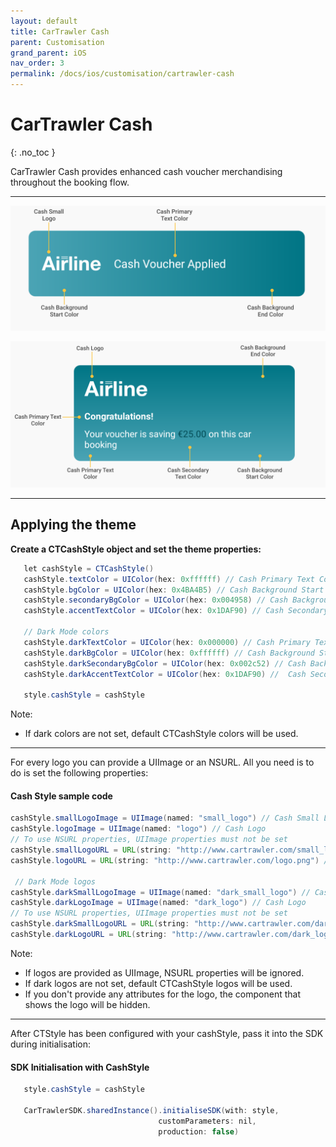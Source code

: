 ```yaml
---
layout: default
title: CarTrawler Cash
parent: Customisation
grand_parent: iOS
nav_order: 3
permalink: /docs/ios/customisation/cartrawler-cash
---
```


# CarTrawler Cash

{: .no_toc }

CarTrawler Cash provides enhanced cash voucher merchandising throughout the booking flow.

---

![](/uploads/cash_small_banner.svg)

![](/uploads/cash_big_banner.svg)

---

## Applying the theme

<b>Create a CTCashStyle object and set the theme properties:</b>
```java
   let cashStyle = CTCashStyle()
   cashStyle.textColor = UIColor(hex: 0xffffff) // Cash Primary Text Color
   cashStyle.bgColor = UIColor(hex: 0x4BA4B5) // Cash Background Start Color
   cashStyle.secondaryBgColor = UIColor(hex: 0x004958) // Cash Background End Color
   cashStyle.accentTextColor = UIColor(hex: 0x1DAF90) // Cash Secondary Text Color
   
   // Dark Mode colors
   cashStyle.darkTextColor = UIColor(hex: 0x000000) // Cash Primary Text Color
   cashStyle.darkBgColor = UIColor(hex: 0xffffff) // Cash Background Start Color
   cashStyle.darkSecondaryBgColor = UIColor(hex: 0x002c52) // Cash Background End Color
   cashStyle.darkAccentTextColor = UIColor(hex: 0x1DAF90) //  Cash Secondary Text Color

   style.cashStyle = cashStyle
``` 
Note: 
* If dark colors are not set, default CTCashStyle colors will be used.

--- 

For every logo you can provide a UIImage or an NSURL. All you need is to
do is set the following properties:

#### Cash Style sample code
```java
cashStyle.smallLogoImage = UIImage(named: "small_logo") // Cash Small Logo
cashStyle.logoImage = UIImage(named: "logo") // Cash Logo
// To use NSURL properties, UIImage properties must not be set
cashStyle.smallLogoURL = URL(string: "http://www.cartrawler.com/small_logo.png") // Cash Small Logo
cashStyle.logoURL = URL(string: "http://www.cartrawler.com/logo.png") // Cash Logo
 
 // Dark Mode logos
cashStyle.darkSmallLogoImage = UIImage(named: "dark_small_logo") // Cash Small Logo
cashStyle.darkLogoImage = UIImage(named: "dark_logo") // Cash Logo
// To use NSURL properties, UIImage properties must not be set
cashStyle.darkSmallLogoURL = URL(string: "http://www.cartrawler.com/dark_small_logo.png") // Cash Small Logo
cashStyle.darkLogoURL = URL(string: "http://www.cartrawler.com/dark_logo.png") // Cash Logo
```
Note: 
* If logos are provided as UIImage, NSURL properties will be ignored.
* If dark logos are not set, default CTCashStyle logos will be used.
* If you don't provide any attributes for the logo, the component that shows the logo will be hidden. 

---


After CTStyle has been configured with your cashStyle, pass it into the SDK during initialisation:

#### SDK Initialisation with CashStyle
```java
   style.cashStyle = cashStyle

   CarTrawlerSDK.sharedInstance().initialiseSDK(with: style,
                                 customParameters: nil,
                                 production: false)
```